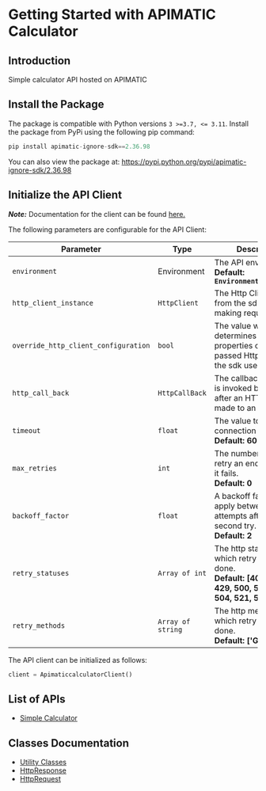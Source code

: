 
# Getting Started with APIMATIC Calculator

## Introduction

Simple calculator API hosted on APIMATIC

## Install the Package

The package is compatible with Python versions `3 >=3.7, <= 3.11`.
Install the package from PyPi using the following pip command:

```python
pip install apimatic-ignore-sdk==2.36.98
```

You can also view the package at:
https://pypi.python.org/pypi/apimatic-ignore-sdk/2.36.98

## Initialize the API Client

**_Note:_** Documentation for the client can be found [here.](https://www.github.com/Syed-Subtain/apimatic-ignore-python-sdk/tree/2.36.98/doc/client.md)

The following parameters are configurable for the API Client:

| Parameter | Type | Description |
|  --- | --- | --- |
| `environment` | Environment | The API environment. <br> **Default: `Environment.PRODUCTION`** |
| `http_client_instance` | `HttpClient` | The Http Client passed from the sdk user for making requests |
| `override_http_client_configuration` | `bool` | The value which determines to override properties of the passed Http Client from the sdk user |
| `http_call_back` | `HttpCallBack` | The callback value that is invoked before and after an HTTP call is made to an endpoint |
| `timeout` | `float` | The value to use for connection timeout. <br> **Default: 60** |
| `max_retries` | `int` | The number of times to retry an endpoint call if it fails. <br> **Default: 0** |
| `backoff_factor` | `float` | A backoff factor to apply between attempts after the second try. <br> **Default: 2** |
| `retry_statuses` | `Array of int` | The http statuses on which retry is to be done. <br> **Default: [408, 413, 429, 500, 502, 503, 504, 521, 522, 524]** |
| `retry_methods` | `Array of string` | The http methods on which retry is to be done. <br> **Default: ['GET', 'PUT']** |

The API client can be initialized as follows:

```python
client = ApimaticcalculatorClient()
```

## List of APIs

* [Simple Calculator](https://www.github.com/Syed-Subtain/apimatic-ignore-python-sdk/tree/2.36.98/doc/controllers/simple-calculator.md)

## Classes Documentation

* [Utility Classes](https://www.github.com/Syed-Subtain/apimatic-ignore-python-sdk/tree/2.36.98/doc/utility-classes.md)
* [HttpResponse](https://www.github.com/Syed-Subtain/apimatic-ignore-python-sdk/tree/2.36.98/doc/http-response.md)
* [HttpRequest](https://www.github.com/Syed-Subtain/apimatic-ignore-python-sdk/tree/2.36.98/doc/http-request.md)


